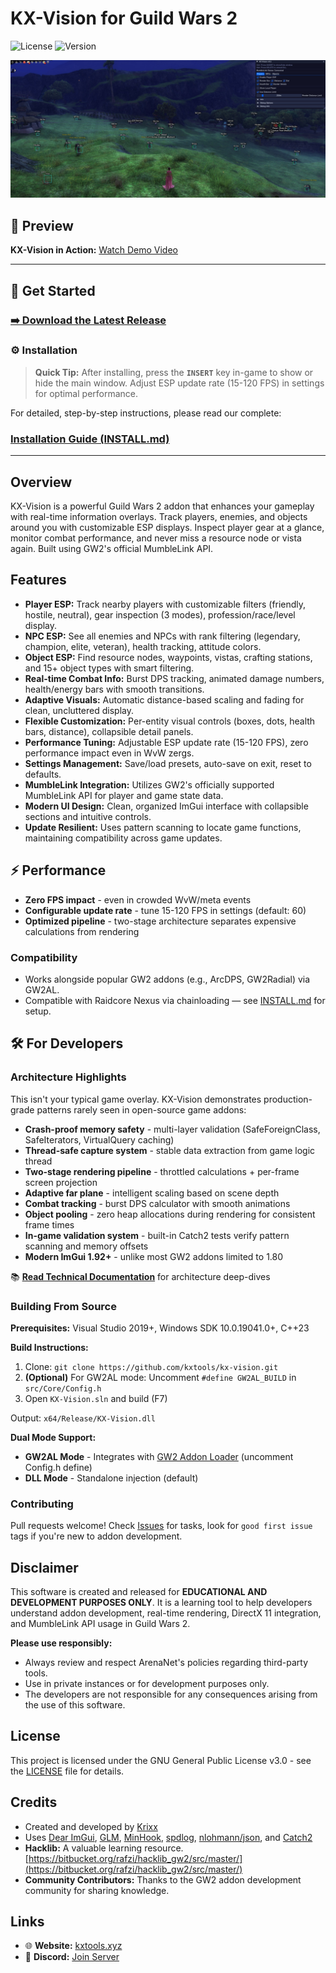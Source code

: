 # KX-Vision for Guild Wars 2

![License](https://img.shields.io/badge/license-GPL--3.0-blue.svg)
![Version](https://img.shields.io/badge/version-1.0-green.svg)

![KX-Vision GUI](images/gui_v2.jpg)

## 🎥 Preview

**KX-Vision in Action:** [Watch Demo Video](https://streamable.com/zzq3vc)

---

## 🚀 Get Started

### [➡️ Download the Latest Release](https://github.com/kxtools/kx-vision/releases/latest)

### ⚙️ Installation

> **Quick Tip:** After installing, press the **`INSERT`** key in-game to show or hide the main window. Adjust ESP update rate (15-120 FPS) in settings for optimal performance.

For detailed, step-by-step instructions, please read our complete:
### [**Installation Guide (INSTALL.md)**](INSTALL.md)

---

## Overview

KX-Vision is a powerful Guild Wars 2 addon that enhances your gameplay with real-time information overlays. Track players, enemies, and objects around you with customizable ESP displays. Inspect player gear at a glance, monitor combat performance, and never miss a resource node or vista again. Built using GW2's official MumbleLink API.

## Features

*   **Player ESP:** Track nearby players with customizable filters (friendly, hostile, neutral), gear inspection (3 modes), profession/race/level display.
*   **NPC ESP:** See all enemies and NPCs with rank filtering (legendary, champion, elite, veteran), health tracking, attitude colors.
*   **Object ESP:** Find resource nodes, waypoints, vistas, crafting stations, and 15+ object types with smart filtering.
*   **Real-time Combat Info:** Burst DPS tracking, animated damage numbers, health/energy bars with smooth transitions.
*   **Adaptive Visuals:** Automatic distance-based scaling and fading for clean, uncluttered display.
*   **Flexible Customization:** Per-entity visual controls (boxes, dots, health bars, distance), collapsible detail panels.
*   **Performance Tuning:** Adjustable ESP update rate (15-120 FPS), zero performance impact even in WvW zergs.
*   **Settings Management:** Save/load presets, auto-save on exit, reset to defaults.
*   **MumbleLink Integration:** Utilizes GW2's officially supported MumbleLink API for player and game state data.
*   **Modern UI Design:** Clean, organized ImGui interface with collapsible sections and intuitive controls.
*   **Update Resilient:** Uses pattern scanning to locate game functions, maintaining compatibility across game updates.

## ⚡ Performance

*   **Zero FPS impact** - even in crowded WvW/meta events
*   **Configurable update rate** - tune 15-120 FPS in settings (default: 60)
*   **Optimized pipeline** - two-stage architecture separates expensive calculations from rendering

### Compatibility

- Works alongside popular GW2 addons (e.g., ArcDPS, GW2Radial) via GW2AL.
- Compatible with Raidcore Nexus via chainloading — see [INSTALL.md](INSTALL.md) for setup.

## 🛠️ For Developers

### Architecture Highlights

This isn't your typical game overlay. KX-Vision demonstrates production-grade patterns rarely seen in open-source game addons:

*   **Crash-proof memory safety** - multi-layer validation (SafeForeignClass, SafeIterators, VirtualQuery caching)
*   **Thread-safe capture system** - stable data extraction from game logic thread
*   **Two-stage rendering pipeline** - throttled calculations + per-frame screen projection
*   **Adaptive far plane** - intelligent scaling based on scene depth
*   **Combat tracking** - burst DPS calculator with smooth animations
*   **Object pooling** - zero heap allocations during rendering for consistent frame times
*   **In-game validation system** - built-in Catch2 tests verify pattern scanning and memory offsets
*   **Modern ImGui 1.92+** - unlike most GW2 addons limited to 1.80

📚 **[Read Technical Documentation](docs/index.md)** for architecture deep-dives

### Building From Source

**Prerequisites:** Visual Studio 2019+, Windows SDK 10.0.19041.0+, C++23

**Build Instructions:**
1. Clone: `git clone https://github.com/kxtools/kx-vision.git`
2. **(Optional)** For GW2AL mode: Uncomment `#define GW2AL_BUILD` in `src/Core/Config.h`
3. Open `KX-Vision.sln` and build (F7)

Output: `x64/Release/KX-Vision.dll`

**Dual Mode Support:**
- **GW2AL Mode** - Integrates with [GW2 Addon Loader](https://github.com/gw2-addon-loader/loader-core) (uncomment Config.h define)
- **DLL Mode** - Standalone injection (default)

### Contributing

Pull requests welcome! Check [Issues](https://github.com/kxtools/kx-vision/issues) for tasks, look for `good first issue` tags if you're new to addon development.

## Disclaimer

This software is created and released for **EDUCATIONAL AND DEVELOPMENT PURPOSES ONLY**. It is a learning tool to help developers understand addon development, real-time rendering, DirectX 11 integration, and MumbleLink API usage in Guild Wars 2.

**Please use responsibly:**
*   Always review and respect ArenaNet's policies regarding third-party tools.
*   Use in private instances or for development purposes only.
*   The developers are not responsible for any consequences arising from the use of this software.

## License

This project is licensed under the GNU General Public License v3.0 - see the [LICENSE](LICENSE) file for details.

## Credits

*   Created and developed by [Krixx](https://github.com/Krixx1337)
*   Uses [Dear ImGui](https://github.com/ocornut/imgui), [GLM](https://github.com/g-truc/glm), [MinHook](https://github.com/TsudaKageyu/minhook), [spdlog](https://github.com/gabime/spdlog), [nlohmann/json](https://github.com/nlohmann/json), and [Catch2](https://github.com/catchorg/Catch2)
*   **Hacklib:** A valuable learning resource. [https://bitbucket.org/rafzi/hacklib_gw2/src/master/](https://bitbucket.org/rafzi/hacklib_gw2/src/master/)
*   **Community Contributors:** Thanks to the GW2 addon development community for sharing knowledge.

## Links

*   🌐 **Website:** [kxtools.xyz](https://kxtools.xyz)
*   💬 **Discord:** [Join Server](https://discord.gg/z92rnB4kHm)
